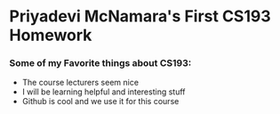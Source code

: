 # Priyadevi McNamara's First CS193 Homework


### Some of my Favorite things about CS193:
- The course lecturers seem nice
- I will be learning helpful and interesting stuff
- Github is cool and we use it for this course


